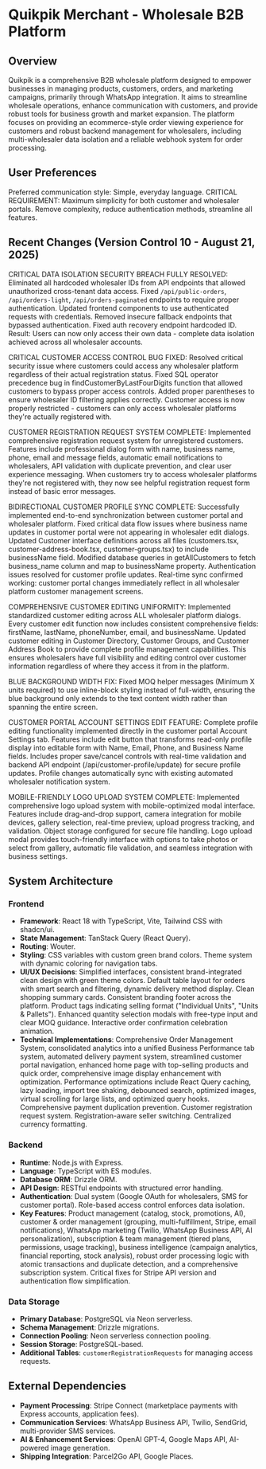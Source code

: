 # Quikpik Merchant - Wholesale B2B Platform

## Overview
Quikpik is a comprehensive B2B wholesale platform designed to empower businesses in managing products, customers, orders, and marketing campaigns, primarily through WhatsApp integration. It aims to streamline wholesale operations, enhance communication with customers, and provide robust tools for business growth and market expansion. The platform focuses on providing an ecommerce-style order viewing experience for customers and robust backend management for wholesalers, including multi-wholesaler data isolation and a reliable webhook system for order processing.

## User Preferences
Preferred communication style: Simple, everyday language.
CRITICAL REQUIREMENT: Maximum simplicity for both customer and wholesaler portals. Remove complexity, reduce authentication methods, streamline all features.

## Recent Changes (Version Control 10 - August 21, 2025)
CRITICAL DATA ISOLATION SECURITY BREACH FULLY RESOLVED: Eliminated all hardcoded wholesaler IDs from API endpoints that allowed unauthorized cross-tenant data access. Fixed `/api/public-orders`, `/api/orders-light`, `/api/orders-paginated` endpoints to require proper authentication. Updated frontend components to use authenticated requests with credentials. Removed insecure fallback endpoints that bypassed authentication. Fixed auth recovery endpoint hardcoded ID. Result: Users can now only access their own data - complete data isolation achieved across all wholesaler accounts.

CRITICAL CUSTOMER ACCESS CONTROL BUG FIXED: Resolved critical security issue where customers could access any wholesaler platform regardless of their actual registration status. Fixed SQL operator precedence bug in findCustomerByLastFourDigits function that allowed customers to bypass proper access controls. Added proper parentheses to ensure wholesaler ID filtering applies correctly. Customer access is now properly restricted - customers can only access wholesaler platforms they're actually registered with.

CUSTOMER REGISTRATION REQUEST SYSTEM COMPLETE: Implemented comprehensive registration request system for unregistered customers. Features include professional dialog form with name, business name, phone, email and message fields, automatic email notifications to wholesalers, API validation with duplicate prevention, and clear user experience messaging. When customers try to access wholesaler platforms they're not registered with, they now see helpful registration request form instead of basic error messages.

BIDIRECTIONAL CUSTOMER PROFILE SYNC COMPLETE: Successfully implemented end-to-end synchronization between customer portal and wholesaler platform. Fixed critical data flow issues where business name updates in customer portal were not appearing in wholesaler edit dialogs. Updated Customer interface definitions across all files (customers.tsx, customer-address-book.tsx, customer-groups.tsx) to include businessName field. Modified database queries in getAllCustomers to fetch business_name column and map to businessName property. Authentication issues resolved for customer profile updates. Real-time sync confirmed working: customer portal changes immediately reflect in all wholesaler platform customer management screens.

COMPREHENSIVE CUSTOMER EDITING UNIFORMITY: Implemented standardized customer editing across ALL wholesaler platform dialogs. Every customer edit function now includes consistent comprehensive fields: firstName, lastName, phoneNumber, email, and businessName. Updated customer editing in Customer Directory, Customer Groups, and Customer Address Book to provide complete profile management capabilities. This ensures wholesalers have full visibility and editing control over customer information regardless of where they access it from in the platform.

BLUE BACKGROUND WIDTH FIX: Fixed MOQ helper messages (Minimum X units required) to use inline-block styling instead of full-width, ensuring the blue background only extends to the text content width rather than spanning the entire screen.

CUSTOMER PORTAL ACCOUNT SETTINGS EDIT FEATURE: Complete profile editing functionality implemented directly in the customer portal Account Settings tab. Features include edit button that transforms read-only profile display into editable form with Name, Email, Phone, and Business Name fields. Includes proper save/cancel controls with real-time validation and backend API endpoint (/api/customer-profile/update) for secure profile updates. Profile changes automatically sync with existing automated wholesaler notification system.

MOBILE-FRIENDLY LOGO UPLOAD SYSTEM COMPLETE: Implemented comprehensive logo upload system with mobile-optimized modal interface. Features include drag-and-drop support, camera integration for mobile devices, gallery selection, real-time preview, upload progress tracking, and validation. Object storage configured for secure file handling. Logo upload modal provides touch-friendly interface with options to take photos or select from gallery, automatic file validation, and seamless integration with business settings.

## System Architecture
### Frontend
- **Framework**: React 18 with TypeScript, Vite, Tailwind CSS with shadcn/ui.
- **State Management**: TanStack Query (React Query).
- **Routing**: Wouter.
- **Styling**: CSS variables with custom green brand colors. Theme system with dynamic coloring for navigation tabs.
- **UI/UX Decisions**: Simplified interfaces, consistent brand-integrated clean design with green theme colors. Default table layout for orders with smart search and filtering, dynamic delivery method display. Clean shopping summary cards. Consistent branding footer across the platform. Product tags indicating selling format ("Individual Units", "Units & Pallets"). Enhanced quantity selection modals with free-type input and clear MOQ guidance. Interactive order confirmation celebration animation.
- **Technical Implementations**: Comprehensive Order Management System, consolidated analytics into a unified Business Performance tab system, automated delivery payment system, streamlined customer portal navigation, enhanced home page with top-selling products and quick order, comprehensive image display enhancement with optimization. Performance optimizations include React Query caching, lazy loading, import tree shaking, debounced search, optimized images, virtual scrolling for large lists, and optimized query hooks. Comprehensive payment duplication prevention. Customer registration request system. Registration-aware seller switching. Centralized currency formatting.

### Backend
- **Runtime**: Node.js with Express.
- **Language**: TypeScript with ES modules.
- **Database ORM**: Drizzle ORM.
- **API Design**: RESTful endpoints with structured error handling.
- **Authentication**: Dual system (Google OAuth for wholesalers, SMS for customer portal). Role-based access control enforces data isolation.
- **Key Features**: Product management (catalog, stock, promotions, AI), customer & order management (grouping, multi-fulfillment, Stripe, email notifications), WhatsApp marketing (Twilio, WhatsApp Business API, AI personalization), subscription & team management (tiered plans, permissions, usage tracking), business intelligence (campaign analytics, financial reporting, stock analysis), robust order processing logic with atomic transactions and duplicate detection, and a comprehensive subscription system. Critical fixes for Stripe API version and authentication flow simplification.

### Data Storage
- **Primary Database**: PostgreSQL via Neon serverless.
- **Schema Management**: Drizzle migrations.
- **Connection Pooling**: Neon serverless connection pooling.
- **Session Storage**: PostgreSQL-based.
- **Additional Tables**: `customerRegistrationRequests` for managing access requests.

## External Dependencies
- **Payment Processing**: Stripe Connect (marketplace payments with Express accounts, application fees).
- **Communication Services**: WhatsApp Business API, Twilio, SendGrid, multi-provider SMS services.
- **AI & Enhancement Services**: OpenAI GPT-4, Google Maps API, AI-powered image generation.
- **Shipping Integration**: Parcel2Go API, Google Places.